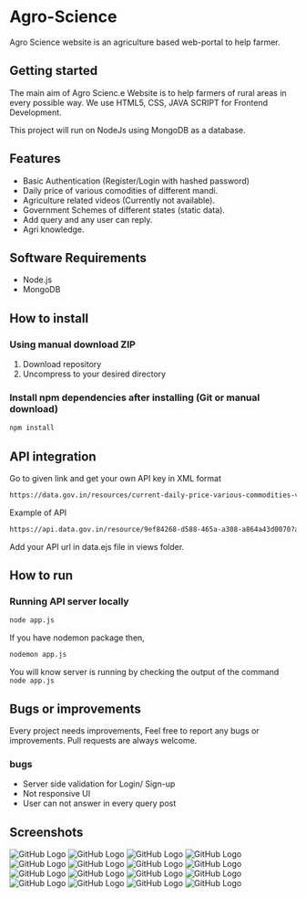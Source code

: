# Agro-Science
Agro Science website is an agriculture based web-portal to help farmer.

## Getting started

The main aim of Agro Scienc.e Website is to help farmers of rural areas in every possible way. We use HTML5, CSS, JAVA SCRIPT for Frontend Development.

This project will run on NodeJs using MongoDB as a database.


## Features

- Basic Authentication (Register/Login with hashed password)
- Daily price of various comodities of different mandi.
- Agriculture related videos (Currently not available).
- Government Schemes of different states (static data).
- Add query and any user can reply.
- Agri knowledge.

## Software Requirements

- Node.js
- MongoDB

## How to install

### Using manual download ZIP

1.  Download repository
2.  Uncompress to your desired directory

### Install npm dependencies after installing (Git or manual download)

```bash
npm install
```

## API integration 

Go to given link and get your own API key in XML format 

```bash
https://data.gov.in/resources/current-daily-price-various-commodities-various-markets-mandi/api
```

Example of API

```bash
https://api.data.gov.in/resource/9ef84268-d588-465a-a308-a864a43d0070?api-key=579b464db66ec23bdd0000019b3d122ad1e844b1767aa69c3fe17d2c&format=json&offset=0&limit=1000&filters=state
```

Add your API url in data.ejs file in views folder.

## How to run

### Running API server locally

```bash
node app.js
```
If you have nodemon package then,

```bash
nodemon app.js
```

You will know server is running by checking the output of the command `node app.js`


## Bugs or improvements

Every project needs improvements, Feel free to report any bugs or improvements. Pull requests are always welcome.

### bugs
- Server side validation for Login/ Sign-up  
- Not responsive UI
- User can not answer in every query post

## Screenshots
![GitHub Logo](/Screenshots/1.PNG)
![GitHub Logo](/Screenshots/2.PNG)
![GitHub Logo](/Screenshots/3.PNG)
![GitHub Logo](/Screenshots/4.PNG)
![GitHub Logo](/Screenshots/5.PNG)
![GitHub Logo](/Screenshots/6.PNG)
![GitHub Logo](/Screenshots/7(2).PNG)
![GitHub Logo](/Screenshots/8.PNG)
![GitHub Logo](/Screenshots/9.PNG)
![GitHub Logo](/Screenshots/10.PNG)
![GitHub Logo](/Screenshots/11.PNG)
![GitHub Logo](/Screenshots/12.PNG)
![GitHub Logo](/Screenshots/13.png)
![GitHub Logo](/Screenshots/14.png)
![GitHub Logo](/Screenshots/15.PNG)
![GitHub Logo](/Screenshots/16.PNG)
